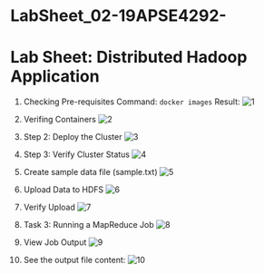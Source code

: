 # LabSheet_02-19APSE4292-

# Lab Sheet: Distributed Hadoop Application

1.	Checking Pre-requisites Command: `docker images` Result:
   ![1](https://github.com/user-attachments/assets/3f29a7ca-8720-433c-acd1-5c6be08395d0)

2. Verifing Containers
  ![2](https://github.com/user-attachments/assets/f82184e7-488f-4071-93c8-e2ea7197af7b)

3. Step 2: Deploy the Cluster
  ![3](https://github.com/user-attachments/assets/173fb2d1-f7df-48f5-9b29-be19da40d0e2)

4. Step 3: Verify Cluster Status
   ![4](https://github.com/user-attachments/assets/e9d5dd4b-bc0d-401b-9f2f-e399f926ef83)

5. Create sample data file (sample.txt)
  ![5](https://github.com/user-attachments/assets/bf7152a1-0c22-47a1-869e-f8867542b976)

6. Upload Data to HDFS
   ![6](https://github.com/user-attachments/assets/bd260ca0-a6c2-4059-8c1f-b7519a3d17ed)

7. Verify Upload
   ![7](https://github.com/user-attachments/assets/45b9ca15-cfd5-4b08-9f23-cf48aec0556f)

8. Task 3: Running a MapReduce Job
   ![8](https://github.com/user-attachments/assets/3a3c5440-2f10-43d7-a05f-59e7a09e23eb)

9. View Job Output
  ![9](https://github.com/user-attachments/assets/61d3dfa0-90d6-4ec1-a112-b76ff40a90fb)

10. See the output file content:
![10](https://github.com/user-attachments/assets/b97264fd-be5f-4702-a21e-b5371f8d5fef)
